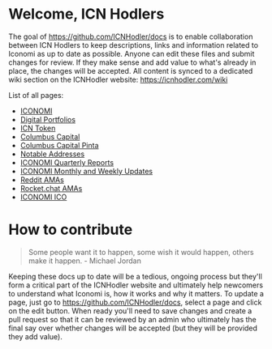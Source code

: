 # Welcome, ICN Hodlers
The goal of https://github.com/ICNHodler/docs is to enable collaboration between ICN Hodlers to keep descriptions, links and information related to Iconomi as up to date as possible. Anyone can edit these files and submit changes for review. If they make sense and add value to what's already in place, the changes will be accepted. All content is synced to a dedicated wiki section on the ICNHodler website: https://icnhodler.com/wiki

List of all pages:

- [ICONOMI](ICONOMI.md)
- [Digital Portfolios](Digital-Portfolios.md)
- [ICN Token](ICN-token.md)
- [Columbus Capital](Columbus-Capital.md)
- [Columbus Capital Pinta](Columbus-Capital-Pinta.md)
- [Notable Addresses](Notable-Addresses.md)
- [ICONOMI Quarterly Reports](Quarterly-Reports.md)
- [ICONOMI Monthly and Weekly Updates](Weekly-Monthly-Updates.md)
- [Reddit AMAs](Reddit-AMAs.md)
- [Rocket.chat AMAs](RocketchatAMAArchive.md)
- [ICONOMI ICO](ICONOMI-ICO.md)

# How to contribute
> Some people want it to happen, some wish it would happen, others make it happen. - Michael Jordan

Keeping these docs up to date will be a tedious, ongoing process but they'll form a critical part of the ICNHodler website and ultimately help newcomers to understand what Iconomi is, how it works and why it matters. To update a page, just go to https://github.com/ICNHodler/docs, select a page and click on the edit button. When ready you'll need to save changes and create a pull request so that it can be reviewed by an admin who ultimately has the final say over whether changes will be accepted (but they will be provided they add value). 
